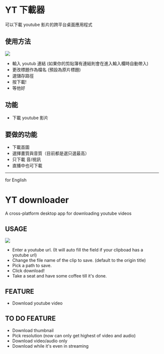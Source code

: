 # YT 下載器

可以下載 youtube 影片的跨平台桌面應用程式

## 使用方法

![](https://i.imgur.com/D2kOszT.png)

- 輸入 youtub 連結 (如果你的剪貼簿有連結則會在進入輸入欄時自動帶入)
- 更改標題作為檔名 (預設為原片標題)
- 選儲存路徑
- 按下載!
- 等他好

## 功能

- 下載 youtube 影片

## 要做的功能

- 下載首圖
- 選擇畫質與音質（目前都是選只選最高）
- 只下載 音/視訊
- 直播中也可下載

---

for English

# YT downloader

A cross-platform desktop app for downloading youtube videos

## USAGE

![](https://i.imgur.com/D2kOszT.png)

- Enter a youtube url. (It will auto fill the field if your clipboad has a youtube url)
- Change the file name of the clip to save. (default to the origin title)
- Pick a path to save.
- Click download!
- Take a seat and have some coffee till it's done.

## FEATURE

- Download youtube video

## TO DO FEATURE

- Download thumbnail
- Pick resolution (now can only get highest of video and audio)
- Download video/audio only
- Download while it's even in streaming
